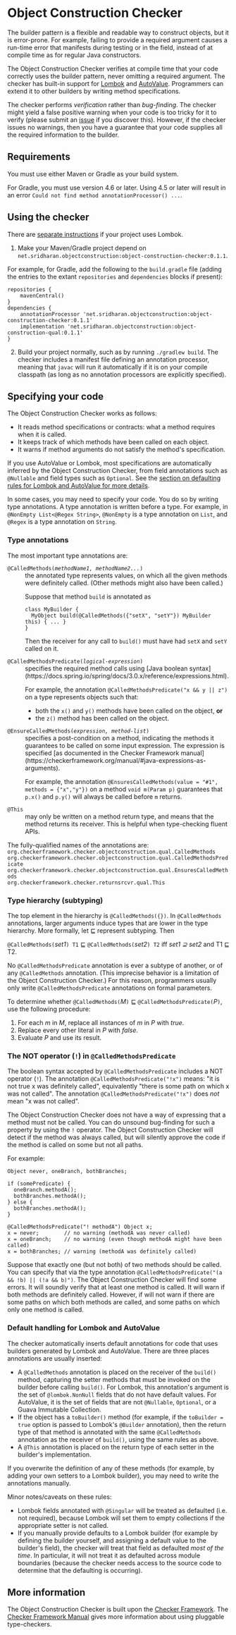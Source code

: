 # Object Construction Checker

The builder pattern is a flexible and readable way to construct objects, but
it is error-prone.  For example, failing to provide a required argument causes
a run-time error that manifests during testing or in the field, instead of
at compile time as for regular Java constructors.

The Object Construction Checker verifies at compile time that your code
correctly uses the builder pattern, never omitting a required argument.
The checker has built-in support for [Lombok](https://projectlombok.org/)
and
[AutoValue](https://github.com/google/auto/blob/master/value/userguide/index.md).
Programmers can extend it to other builders by writing method
specifications.

The checker performs *verification* rather than *bug-finding*.  The checker
might yield a false positive warning when your code is too tricky for it to
verify (please submit an
[issue](https://github.com/kelloggm/object-construction-checker/issues) if
you discover this).  However, if the checker issues no warnings, then you
have a guarantee that your code supplies all the required information to
the builder.


## Requirements

You must use either Maven or Gradle as your build system.

For Gradle, you must use version 4.6 or later.
Using 4.5 or later will result in an error `Could not find method
annotationProcessor() ...`.


## Using the checker

There are [separate instructions](README-LOMBOK.md) if your project uses Lombok.

1. Make your Maven/Gradle project depend on `net.sridharan.objectconstruction:object-construction-checker:0.1.1`.

  For example, for Gradle, add the following to the `build.gradle` file (adding the entries to the extant `repositories` and `dependencies` blocks if present):

  ```
  repositories {
      mavenCentral()
  }
  dependencies {
      annotationProcessor 'net.sridharan.objectconstruction:object-construction-checker:0.1.1'
      implementation 'net.sridharan.objectconstruction:object-construction-qual:0.1.1'
  }
  ```

2. Build your project normally, such as by running `./gradlew build`.
The checker includes a manifest file defining an annotation processor, meaning that `javac` will run it
automatically if it is on your compile classpath (as long as no annotation processors are explicitly specified).

## Specifying your code

The Object Construction Checker works as follows:
 * It reads method specifications or contracts:  what a method requires when it is called.
 * It keeps track of which methods have been called on each object.
 * It warns if method arguments do not satisfy the method's specification.

If you use AutoValue or Lombok, most specifications are automatically
inferred by the Object Construction Checker, from field annotations such as
`@Nullable` and field types such as `Optional`. See the
 [section on defaulting rules for Lombok and AutoValue for more details](#default-handling-for-lombok-and-autovalue).

In some cases, you may need to specify your code.  You do so by writing
type annotations.  A type annotation is written before a type.  For
example, in `@NonEmpty List<@Regex String>`, `@NonEmpty` is a type
annotation on `List`, and `@Regex` is a type annotation on `String`.

### Type annotations

The most important type annotations are:
<dl>
<dt><code>@CalledMethods(<em>methodName1, methodName2...</em>)</code></dt>
<dd>the annotated type represents values, on which all the given methods were definitely called.
(Other methods might also have been called.)

Suppose that method `build` is annotated as
```
class MyBuilder {
  MyObject build(@CalledMethods({"setX", "setY"}) MyBuilder this) { ... }
}
```
Then the receiver for any call to `build()` must have had `setX` and `setY` called on it.
</dd>

<dt><code>@CalledMethodsPredicate(<em>logical-expression</em>)</code></dt>
<dd>specifies the required method calls using [Java boolean syntax](https://docs.spring.io/spring/docs/3.0.x/reference/expressions.html).

For example, the annotation `@CalledMethodsPredicate("x && y || z")` on a type represents
objects such that:
* both the `x()` and `y()` methods have been called on the object, **or**
* the `z()` method has been called on the object.
</dd>

<dt><code>@EnsureCalledMethods(<em>expression, method-list</em>)</code></dt>
<dd>specifies a post-condition on a method, indicating the methods it guarantees to be called on some
input expression.  The expression is specified [as documented in the Checker Framework manual](https://checkerframework.org/manual/#java-expressions-as-arguments).


For example, the annotation `@EnsuresCalledMethods(value = "#1", methods = {"x","y"})` on a method
`void m(Param p)` guarantees that `p.x()` and `p.y()` will always be called before `m` returns.
</dd>

<dt><code>@This</code></dt>
<dd>may only be written on a method return type, and means that the method returns its receiver.
This is helpful when type-checking fluent APIs.
</dd>
</dl>

The fully-qualified names of the annotations are:\
`org.checkerframework.checker.objectconstruction.qual.CalledMethods`\
`org.checkerframework.checker.objectconstruction.qual.CalledMethodsPredicate`\
`org.checkerframework.checker.objectconstruction.qual.EnsuresCalledMethods`\
`org.checkerframework.checker.returnsrcvr.qual.This`


### Type hierarchy (subtyping)

The top element in the hierarchy is `@CalledMethods({})`.
In `@CalledMethods` annotations, larger arguments induce types that are
lower in the type hierarchy.  More formally, let &#8849; represent
subtyping.  Then

`@CalledMethods(`*set1*`) T1` &#8849; `@CalledMethods(`*set2*`) T2` iff  *set1 &supe; set2* and T1 &#8849; T2.

No `@CalledMethodsPredicate` annotation is ever a subtype of another, or of
any `@CalledMethods` annotation.  (This imprecise behavior is a limitation
of the Object Construction Checker.)  For this reason, programmers usually only
write `@CalledMethodsPredicate` annotations on formal parameters.

To determine whether `@CalledMethods(`*M*`)` &#8849; `@CalledMethodsPredicate(`*P*`)`,
use the following procedure:

1. For each *m* in *M*, replace all instances of *m* in *P* with *true*.
2. Replace every other literal in *P* with *false*.
3. Evaluate *P* and use its result.

### The NOT operator (`!`) in `@CalledMethodsPredicate`

The boolean syntax accepted by `@CalledMethodsPredicate` includes a NOT operator (`!`).
The annotation `@CalledMethodsPredicate("!x")` means: "it is not true x was
definitely called", equivalently "there is some path on which x was not called".
The annotation `@CalledMethodsPredicate("!x")` does *not* mean "x was not called".

The Object Construction Checker does not have a way of expressing that a
method must not be called.  You can do unsound bug-finding for such a
property by using the `!` operator.  The Object Construction Checker will
detect if the method was always called, but will silently approve the code
if the method is called on some but not all paths.

For example:

```
Object never, oneBranch, bothBranches;

if (somePredicate) {
  oneBranch.methodA();
  bothBranches.methodA();
} else {
  bothBranches.methodA();
}

@CalledMethodsPredicate("! methodA") Object x;
x = never;        // no warning (methodA was never called)
x = oneBranch;    // no warning (even though methodA might have been called)
x = bothBranches; // warning (methodA was definitely called)
```

Suppose that exactly one (but not both) of two methods should be called.
You can specify that via the type annotation
`@CalledMethodsPredicate("(a && !b) || (!a && b)")`.
The Object Construction Checker will find some errors.
It will soundly verify that at least one method is called.
It will warn if both methods are definitely called.
However, if will not warn if there are some paths on which both methods are called, and some paths on which only one method is called.

### Default handling for Lombok and AutoValue

The checker automatically inserts default annotations for code that uses builders generated
by Lombok and AutoValue. There are three places annotations are usually inserted:
* A `@CalledMethods` annotation is placed on the receiver of the `build()` method, capturing the
setter methods that must be invoked on the builder before calling `build()`. For Lombok,
this annotation's argument is the set of `@lombok.NonNull` fields that do not have default values.
For AutoValue, it is the set of fields that are not `@Nullable`, `Optional`, or a Guava Immutable
Collection.
* If the object has a `toBuilder()` method (for example, if the `toBuilder = true` option is
passed to Lombok's `@Builder` annotation), then the return type of that method is annotated with
the same `@CalledMethods` annotation as the receiver of `build()`, using the same rules as above.
* A `@This` annotation is placed on the return type of each setter in the builder's implementation.

If you overwrite the definition of any of these methods (for example, by adding your own setters to
a Lombok builder), you may need to write the annotations manually.

Minor notes/caveats on these rules:
* Lombok fields annotated with `@Singular` will be treated as defaulted (i.e. not required), because
Lombok will set them to empty collections if the appropriate setter is not called.
* If you manually provide defaults to a Lombok builder (for example by defining the builder yourself,
and assigning a default value to the builder's field), the checker will treat that field as defaulted
*most of the time*. In particular, it will not treat it as defaulted across module boundaries (because
the checker needs access to the source code to determine that the defaulting is occurring).

## More information

The Object Construction Checker is built upon the [Checker
Framework](https://checkerframework.org/).  The [Checker Framework
Manual](https://checkerframework.org/manual/) gives more information about
using pluggable type-checkers.
